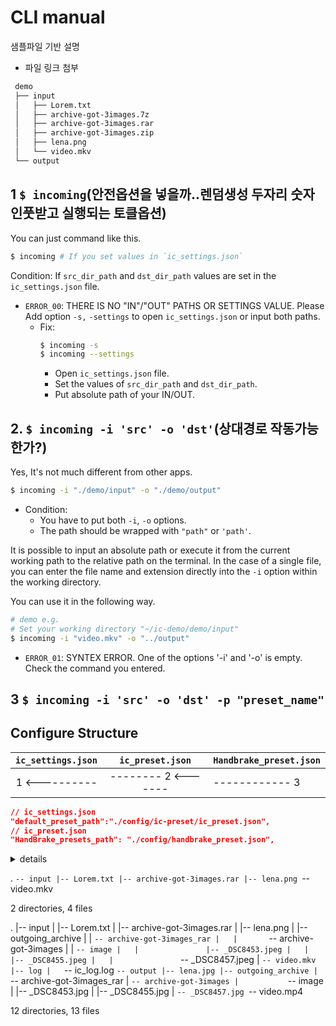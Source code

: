 # CLI manual
샘플파일 기반 설명
- 파일 링크 첨부
```bash
 demo
 ├── input
 │   ├── Lorem.txt
 │   ├── archive-got-3images.7z
 │   ├── archive-got-3images.rar
 │   ├── archive-got-3images.zip
 │   ├── lena.png
 │   └── video.mkv
 └── output
```

## 1 `$ incoming`(안전옵션을 넣을까..렌덤생성 두자리 숫자 인풋받고 실행되는 토클옵션)
You can just command like this. 
```bash
$ incoming # If you set values in `ic_settings.json`
```
Condition: If `src_dir_path` and `dst_dir_path` values are set in the `ic_settings.json` file.
- `ERROR_00`: THERE IS NO "IN"/"OUT" PATHS OR SETTINGS VALUE. Please Add option `-s,` `-settings` to open `ic_settings.json` or input both paths.
    - Fix: 
        ```bash
        $ incoming -s
        $ incoming --settings
        ```
        - Open `ic_settings.json` file. 
        - Set the values of `src_dir_path` and `dst_dir_path`. 
        - Put absolute path of your IN/OUT. 

## 2. `$ incoming -i 'src' -o 'dst'`(상대경로 작동가능한가?)
Yes, It's not much different from other apps.
```bash
$ incoming -i "./demo/input" -o "./demo/output"
```
- Condition: 
    - You have to put both `-i`, `-o` options. 
    - The path should be wrapped with `"path"` or `'path'`. 

 It is possible to input an absolute path or execute it from the current working path to the relative path on the terminal. In the case of a single file, you can enter the file name and extension directly into the `-i` option within the working directory.

You can use it in the following way. 
```bash
# demo e.g.
# Set your working directory "~/ic-demo/demo/input"
$ incoming -i "video.mkv" -o "../output"
```
- `ERROR_01`: SYNTEX ERROR. One of the options '-i' and '-o' is empty. Check the command you entered.

## 3 `$ incoming -i 'src' -o 'dst' -p "preset_name"` 



<!-- 다른데 옮겨야할꺼 -->

## Configure Structure
| `ic_settings.json` | `ic_preset.json` | `Handbrake_preset.json` |
|-:|:-:|-|
|1 <----------|-------- 2 <-------|------------ 3|

```json
// ic_settings.json
"default_preset_path":"./config/ic-preset/ic_preset.json",
// ic_preset.json
"HandBrake_presets_path": "./config/handbrake_preset.json",
```

 <details>
<summary>details</summary>

<!-- summary 아래 한칸 공백 두어야함 -->
### 접은 제목
접은 내용
</details>


.
`-- input
    |-- Lorem.txt
    |-- archive-got-3images.rar
    |-- lena.png
    `-- video.mkv

2 directories, 4 files

.
|-- input
|   |-- Lorem.txt
|   |-- archive-got-3images.rar
|   |-- lena.png
|   |-- outgoing_archive
|   |   `-- archive-got-3images_rar
|   |       `-- archive-got-3images
|   |           `-- image
|   |               |-- _DSC8453.jpeg
|   |               |-- _DSC8455.jpeg
|   |               `-- _DSC8457.jpeg
|   `-- video.mkv
|-- log
|   `-- ic_log.log
`-- output
    |-- lena.jpg
    |-- outgoing_archive
    |   `-- archive-got-3images_rar
    |       `-- archive-got-3images
    |           `-- image
    |               |-- _DSC8453.jpg
    |               |-- _DSC8455.jpg
    |               `-- _DSC8457.jpg
    `-- video.mp4

12 directories, 13 files